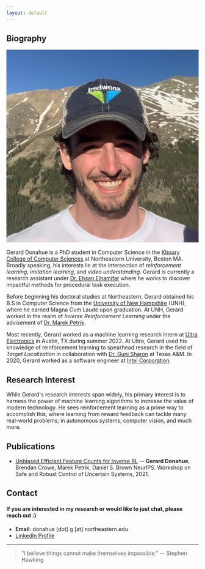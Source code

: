 ```yaml
---
layout: default
---
```


## Biography
<img class="profile-picture" src="headshot.jpg">

Gerard Donahue is a PhD student in Computer Science in the [Khoury College of Computer Sciences](https://www.khoury.northeastern.edu) at Northeastern University, Boston MA. Broadly speaking, his interests lie at the intersection of *reinforcement learning*, *imitation learning*, and *video understanding*. Gerard is currently a research assistant under [Dr. Ehsan Elhamifar](https://www.ccs.neu.edu/home/eelhami/) where he works to discover impactful methods for procedural task execution.

Before beginning his doctoral studies at Northeastern, Gerard obtained his B.S in Computer Science from the [University of New Hampshire](https://www.unh.edu) (UNH), where he earned Magna Cum Laude upon graduation. At UNH, Gerard worked in the realm of *Inverse Reinforcement Learning* under the advisement of [Dr. Marek Petrik](http://marek.petrik.us/).

Most recently, Gerard worked as a machine learning research intern at [Ultra Electronics](https://www.ultra.group) in Austin, TX during summer 2022. At Ultra, Gerard used his knowledge of reinforcement learning to spearhead research in the field of *Target Localization* in collaboration with [Dr. Guni Sharon](https://people.engr.tamu.edu/guni/index.html) at Texas A&M. In 2020, Gerard worked as a software engineer at [Intel Corporation](https://www.intel.com/content/www/us/en/homepage.html).

## Research Interest

While Gerard's research interests span widely, his primary interest is to harness the power of machine learning algorithms to increase the value of modern technology. He sees reinforcement learning as a prime way to accomplish this, where learning from reward feedback can tackle many real-world problems; in autonomous systems, computer vision, and much more.

## Publications

- [Unbiased Efficient Feature Counts for Inverse RL](neurips-2020.pdf)
    -- **Gerard Donahue**, Brendan Crowe, Marek Petrik, Daniel S. Brown NeurIPS. Workshop on Safe and Robust Control of Uncertain Systems, 2021.

## Contact
#### If you are interested in my research or would like to just chat, please reach out :)
* **Email**: donahue [dot] g [at] northeastern.edu
* [LinkedIn Profile](www.linkedin.com/in/gerard-donahue-ml)


***
> "I believe things cannot make themselves impossible."
> -- Stephen Hawking



<br/><br/>